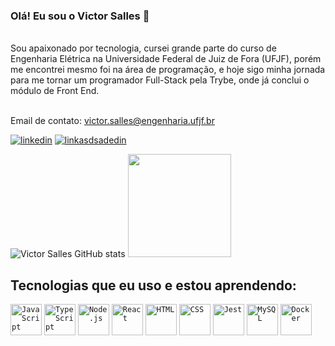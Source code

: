### Olá! Eu sou o Victor Salles 👋

<br/>
Sou apaixonado por tecnologia, cursei grande parte do curso de Engenharia Elétrica na Universidade Federal de Juiz de Fora (UFJF), porém me encontrei mesmo foi na área de programação, e hoje sigo minha jornada para me tornar um programador Full-Stack pela Trybe, onde já conclui o módulo de Front End.
<br/>
<br/>

Email de contato: victor.salles@engenharia.ufjf.br


[![linkedin](https://img.shields.io/badge/LinkedIn-0077B5?style=for-the-badge&logo=linkedin&logoColor=white)](https://www.linkedin.com/in/victor-s-salles/)
[![linkasdsadedin](https://img.shields.io/website-up-down-green-red/http/modddasdip.rg.svg)](https://victor-s-salles.github.io/)

![Victor Salles GitHub stats](https://github-readme-stats.vercel.app/api?username=victor-s-salles&show_icons=true&theme=dracula)
 <a href='https://github.com/victor-s-salles'>
    <img  height='165em' src='https://github-readme-stats.vercel.app/api/top-langs/?username=victor-s-salles&layout=compact&theme=dark&show_icons=true&count_private=true&icon_color=ffcc5b'>
  </a>
## Tecnologias que eu uso e estou aprendendo:

<div >
	<code><img height="50" src="https://user-images.githubusercontent.com/25181517/117447155-6a868a00-af3d-11eb-9cfe-245df15c9f3f.png" alt="JavaScript" title="JavaScript" /></code>
	<code><img height="50" src="https://user-images.githubusercontent.com/25181517/183890598-19a0ac2d-e88a-4005-a8df-1ee36782fde1.png" alt="TypeScript" title="TypeScript" /></code>
	<code><img height="50" src="https://user-images.githubusercontent.com/25181517/183568594-85e280a7-0d7e-4d1a-9028-c8c2209e073c.png" alt="Node.js" title="Node.js" /></code>
	<code><img height="50" src="https://user-images.githubusercontent.com/25181517/183897015-94a058a6-b86e-4e42-a37f-bf92061753e5.png" alt="React" title="React" /></code>
	<code><img height="50" src="https://user-images.githubusercontent.com/25181517/192158954-f88b5814-d510-4564-b285-dff7d6400dad.png" alt="HTML" title="HTML" /></code>
	<code><img height="50" src="https://user-images.githubusercontent.com/25181517/183898674-75a4a1b1-f960-4ea9-abcb-637170a00a75.png" alt="CSS" title="CSS" /></code>
	<code><img height="50" src="https://user-images.githubusercontent.com/25181517/187955005-f4ca6f1a-e727-497b-b81b-93fb9726268e.png" alt="Jest" title="Jest" /></code>
	<code><img height="50" src="https://user-images.githubusercontent.com/25181517/183896128-ec99105a-ec1a-4d85-b08b-1aa1620b2046.png" alt="MySQL" title="MySQL" /></code>
	<code><img height="50" src="https://user-images.githubusercontent.com/25181517/117207330-263ba280-adf4-11eb-9b97-0ac5b40bc3be.png" alt="Docker" title="Docker" /></code>
</div>
<br/>
